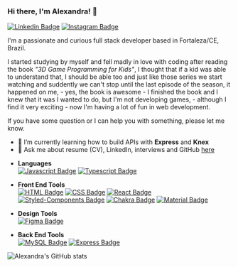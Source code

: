 ### Hi there, I'm Alexandra! 👋

[![Linkedin Badge](https://img.shields.io/badge/-LinkedIn-blue?style=&logo=LinkedIn&logoColor=white&link=https://www.linkedin.com/in/ale-alcantara/)](https://www.linkedin.com/in/ale-alcantara/)
[![Instagram Badge](https://img.shields.io/badge/Instagram-E4405F?style=&logo=instagram&logoColor=white&link=https://www.instagram.com/srta.xanda/)](https://www.instagram.com/srta.xanda/)


I'm a passionate and curious full stack developer based in Fortaleza/CE, Brazil.

I started studying by myself and fell madly in love with coding after reading the book *"3D Game Programming for Kids"*, I thought that if a kid was able to understand that, I should be able too and just like those series we start watching and suddently we can't stop until the last episode of the season, it happened on me, - yes, the book is awesome - I finished the book and I knew that it was I wanted to do, but I'm not developing games, - although I find it very exciting - now I'm having a lot of fun in web development.

If you have some question or I can help you with something, please let me know.

- 🌱 I’m currently learning how to build APIs with **Express** and **Knex**
- 💬 Ask me about resume (CV), LinkedIn, interviews and GitHub [here](https://github.com/alexa2me/alexa2me/issues)


* **Languages**<br>
  [![Javascript Badge](https://img.shields.io/badge/JavaScript-F7DF1E?style=&logo=javascript&logoColor=black&link=https://developer.mozilla.org/pt-BR/docs/Web/JavaScript)](https://developer.mozilla.org/pt-BR/docs/Web/JavaScript)
  [![Typescript Badge](https://img.shields.io/badge/TypeScript-007ACC?style=&logo=typescript&logoColor=white&link=https://www.typescriptlang.org/)](https://www.typescriptlang.org/)

* **Front End Tools**<br>
  [![HTML Badge](https://img.shields.io/badge/HTML5-E34F26?style=&logo=html5&logoColor=white&link=https://developer.mozilla.org/pt-BR/docs/orphaned/Web/Guide/HTML/HTML5/)](https://developer.mozilla.org/pt-BR/docs/orphaned/Web/Guide/HTML/HTML5/)
  [![CSS Badge](https://img.shields.io/badge/CSS3-1572B6?style=&logo=css3&logoColor=white&link=https://developer.mozilla.org/pt-BR/docs/Web/CSS)](https://developer.mozilla.org/pt-BR/docs/Web/CSS)
  [![React Badge](https://img.shields.io/badge/React-20232A?style=&logo=react&logoColor=61DAFB&link=https://reactjs.org/)](https://reactjs.org/)
  [![Styled-Components Badge](https://img.shields.io/badge/styled--components-DB7093?style=&logo=styled-components&logoColor=white&link=https://styled-components.com/)](https://styled-components.com/)
  [![Chakra Badge](https://img.shields.io/badge/Chakra--UI-319795?style=&logo=chakra-ui&logoColor=white&link=https://chakra-ui.com/)](https://chakra-ui.com/)
  [![Material Badge](https://img.shields.io/badge/Material--UI-0081CB?style=&logo=material-ui&logoColor=white&link=https://material-ui.com/)](https://material-ui.com/)
  
* **Design Tools**<br>
  [![Figma Badge](https://img.shields.io/badge/Figma-F24E1E?style=&logo=figma&logoColor=white&link=https://figma.com)](https://figma.com)
  
* **Back End Tools**<br>
  [![MySQL Badge](https://img.shields.io/badge/MySQL-00000F?style=&logo=mysql&logoColor=white&link=https://https://www.mysql.com/)](https://www.mysql.com/)
  [![Express Badge](https://img.shields.io/badge/Express.js-000000?style=&logo=express&logoColor=white&link=https://expressjs.com/)](https://expressjs.com/)
  
![Alexandra's GitHub stats](https://github-readme-stats.vercel.app/api?username=alexa2me&show_icons=true&theme=dark&custom_title=Alexandra%27s%20GitHub%20Stats&count_private=true&bg_color=#000000&hide_border=true)

<!--
**alexa2me/alexa2me** is a ✨ _special_ ✨ repository because its `README.md` (this file) appears on your GitHub profile.

[![Top Langs](https://github-readme-stats.vercel.app/api/top-langs/?username=alexa2me&langs_count=3&layout=compact)](https://github.com/alexa2me/github-readme-stats)

  https://img.shields.io/badge/{TEXT}-{HEX-COLOR}?style=for-the-badge&logo={LOGO-NAME}&logoColor=white



Here are some ideas to get you started:

- 🔭 I’m currently working on ...
- 🌱 I’m currently learning ...
- 👯 I’m looking to collaborate on ...
- 🤔 I’m looking for help with ...
- 💬 Ask me about ...
- 📫 How to reach me: ...
- 😄 Pronouns: ...
- ⚡ Fun fact: ...
-->

